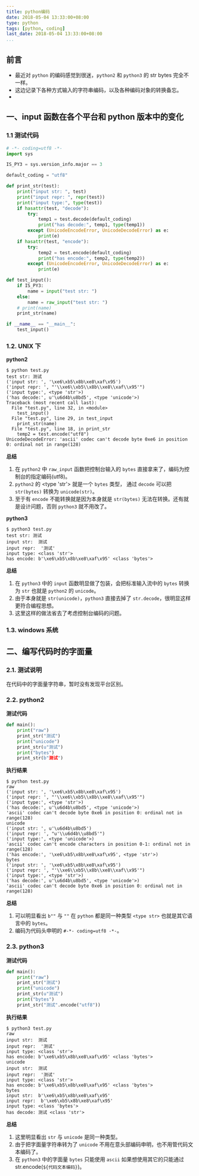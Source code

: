 ```yaml
---
title: python编码
date: 2018-05-04 13:33:00+08:00
type: python
tags: [python, coding]
last_date: 2018-05-04 13:33:00+08:00
...
```


## 前言

- 最近对 `python` 的编码感觉到很迷，`python2` 和 `python3` 的 str bytes 完全不一样。
- 这边记录下各种方式输入的字符串编码，以及各种编码对象的转换备忘。
-

## 一、input 函数在各个平台和 python 版本中的变化

### 1.1 测试代码

``` python
# -*- coding=utf8 -*-
import sys

IS_PY3 = sys.version_info.major == 3

default_coding = "utf8"

def print_str(test):
    print("input str: ", test)
    print("input repr: ", repr(test))
    print("input type:", type(test))
    if hasattr(test, "decode"):
        try:
            temp1 = test.decode(default_coding)
            print("has decode:", temp1, type(temp1))
        except (UnicodeEncodeError, UnicodeDecodeError) as e:
            print(e)
    if hasattr(test, "encode"):
        try:
            temp2 = test.encode(default_coding)
            print("has encode:", temp2, type(temp2))
        except (UnicodeEncodeError, UnicodeDecodeError) as e:
            print(e)

def test_input():
    if IS_PY3:
        name = input("test str: ")
    else:
        name = raw_input("test str: ")
    # print(name)
    print_str(name)

if __name__ == "__main__":
    test_input()

```
### 1.2. UNIX 下

**python2**
``` shell
$ python test.py
test str: 测试
('input str: ', '\xe6\xb5\x8b\xe8\xaf\x95')
('input repr: ', "'\\xe6\\xb5\\x8b\\xe8\\xaf\\x95'")
('input type:', <type 'str'>)
('has decode:', u'\u6d4b\u8bd5', <type 'unicode'>)
Traceback (most recent call last):
  File "test.py", line 32, in <module>
    test_input()
  File "test.py", line 29, in test_input
    print_str(name)
  File "test.py", line 18, in print_str
    temp2 = test.encode("utf8")
UnicodeDecodeError: 'ascii' codec can't decode byte 0xe6 in position 0: ordinal not in range(128)
```

**总结**

1. 在 `python2` 中 `raw_input` 函数把控制台输入的 `bytes` 直接拿来了，编码为控制台的指定编码(utf8)。
2. `python2` 的 <type 'str'> 就是一个 `bytes` 类型， 通过 `decode` 可以把 `str(bytes)` 转换为 `unicode(str)`。
3. 至于有 `encode` 不能转换就是因为本身就是 `str(bytes)` 无法在转换。还有就是设计问题，否则 `python3` 就不用改了。

**python3**
``` shell
$ python3 test.py
test str: 测试
input str:  测试
input repr:  '测试'
input type: <class 'str'>
has encode: b'\xe6\xb5\x8b\xe8\xaf\x95' <class 'bytes'>
```

**总结**

1. 在 `python3` 中的 `input` 函数明显做了包装，会把标准输入流中的 `bytes` 转换为 `str` 也就是 `python2` 的 `unicode`。
2. 由于本身就是 `str(unicode)`，`python3` 直接去掉了 `str.decode`，很明显这样更符合编程思想。
3. 这里这样的做法省去了考虑控制台编码的问题。

### 1.3. windows 系统


## 二、编写代码时的字面量

### 2.1. 测试说明

在代码中的字面量字符串，暂时没有发现平台区别。

### 2.2. python2

**测试代码**

``` python
def main():
    print("raw")
    print_str("测试")
    print("unicode")
    print_str(u"测试")
    print("bytes")
    print_str(b"测试")
```

**执行结果**

``` shell
$ python test.py
raw
('input str: ', '\xe6\xb5\x8b\xe8\xaf\x95')
('input repr: ', "'\\xe6\\xb5\\x8b\\xe8\\xaf\\x95'")
('input type:', <type 'str'>)
('has decode:', u'\u6d4b\u8bd5', <type 'unicode'>)
'ascii' codec can't decode byte 0xe6 in position 0: ordinal not in range(128)
unicode
('input str: ', u'\u6d4b\u8bd5')
('input repr: ', "u'\\u6d4b\\u8bd5'")
('input type:', <type 'unicode'>)
'ascii' codec can't encode characters in position 0-1: ordinal not in range(128)
('has encode:', '\xe6\xb5\x8b\xe8\xaf\x95', <type 'str'>)
bytes
('input str: ', '\xe6\xb5\x8b\xe8\xaf\x95')
('input repr: ', "'\\xe6\\xb5\\x8b\\xe8\\xaf\\x95'")
('input type:', <type 'str'>)
('has decode:', u'\u6d4b\u8bd5', <type 'unicode'>)
'ascii' codec can't decode byte 0xe6 in position 0: ordinal not in range(128)
```

**总结**

1. 可以明显看出 `b""` 与 `""` 在 `python` 都是同一种类型 `<type str>` 也就是其它语言中的 `bytes`。
2. 编码为代码头申明的 `#-*- coding=utf8 -*-`。

### 2.3. python3

**测试代码**

``` python
def main():
    print("raw")
    print_str("测试")
    print("unicode")
    print_str(u"测试")
    print("bytes")
    print_str("测试".encode("utf8"))
```

**执行结果**

``` shell
$ python3 test.py
raw
input str:  测试
input repr:  '测试'
input type: <class 'str'>
has encode: b'\xe6\xb5\x8b\xe8\xaf\x95' <class 'bytes'>
unicode
input str:  测试
input repr:  '测试'
input type: <class 'str'>
has encode: b'\xe6\xb5\x8b\xe8\xaf\x95' <class 'bytes'>
bytes
input str:  b'\xe6\xb5\x8b\xe8\xaf\x95'
input repr:  b'\xe6\xb5\x8b\xe8\xaf\x95'
input type: <class 'bytes'>
has decode: 测试 <class 'str'>
```

**总结**

1. 这里明显看出 `str` 与 `unicode` 是同一种类型。
2. 由于把字面量字符串转为了 `unicode` 不用在意头部编码申明，也不用管代码文本编码了。
3. 在 `python3` 中的字面量 `bytes` 只能使用 `ascii` 如果想使用其它的只能通过 str.encode(`${代码文本编码}`)。

